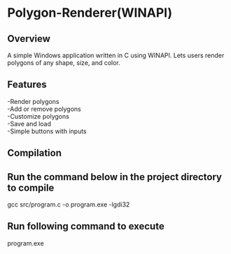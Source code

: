 # Polygon-Renderer(WINAPI)

Overview
--------

A simple Windows application written in C using WINAPI. Lets users render polygons of any shape, size, and color.


Features
--------

-Render polygons  
-Add or remove polygons  
-Customize polygons  
-Save and load  
-Simple buttons with inputs  


Compilation
-----------

Run the command below in the project directory to compile
---------------------------------------------------------
gcc src/program.c -o program.exe -lgdi32

Run following command to execute
--------------------------------
program.exe

